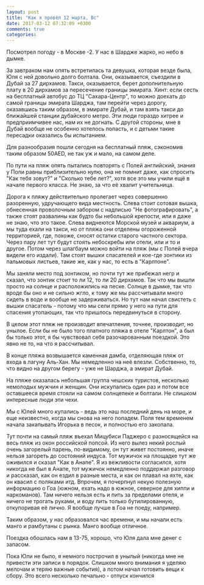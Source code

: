```yaml
---
layout: post
title: "Как я провёл 12 марта, Вс"
date: 2017-03-12 07:32:09 +0300
comments: true
categories: 
---
```

Посмотрел погоду - в Москве -2. У нас в Шардже жарко, но небо в дымке.

За завтраком нам опять встретилась та девушка, которая везде была, Юля с ней довольно долго болтала. Они, оказывается, съездили в Дубай за 27 дирхамов. Такси, оказывается, берет дополнительную плату в 20 дирхамов за пересечение границы эмирата. Хинт: если сесть на бесплатный автобус до ТЦ "Сахара-Центр", то можно доехать до самой границы эмирата Шарджа, там перейти через дорогу, оказавшись таким образом, в эмирате Дубай, и там взять такси до ближайшей станции дубайского метро. Эти люди гораздо хитрее и предприимчивее нас, нам их не догнать. С другой стороны, мне в Дубай вообще не особенно хотелось попасть, и с детьми такие пересадки оказались бы испытанием.

Для разнообразия пошли сегодня на бесплатный пляж, сэкономив таким образом 50AED, не так уж и мало, на самом деле.

По пути на пляж опять пытались повторять с Полей английский, знания у Поли равны приблизительно нулю, она не помнит даже, как спросить "Как тебя зовут?" и "Сколько тебе лет?", хотя все это мы учили ещё в начале первого класса. Не знаю, за что её хвалит учительница.

Дорога к пляжу действительно пролегает через совершенно разоренную, удручающего вида местность. Слева стоит сотовая вышка, обнесенная проволочным забором с надписью "Не фотографировать", а также стоят развалины как будто бы небольшой крепости, или я даже не знаю, что это такое. Слева виднеются Морской музей и аквариум, а мы туда ехали на такси, но от пляжа они отделены огороженной территорией, где, похоже, сносят остатки старого частного сектора. Через пару лет тут будут стоять небоскребы или отели, или и то и другое. Потом через шлагбаум можно войти на пляж (мы с Полей вчера видели его издали). Там стоят вышки спасателей и кое-где зонтики из пальмовых листьев, такие же, как у нас, то есть в "Карлтоне".

Мы заняли место под зонтиком, но почти тут же прибежал негр и сказал, что зонтик стоит то ли 12, то ли 20 дирхамов. Так что мы вышли просто на солнце и расположились на песке. Солнце в дымке, так что вроде бы оно и не сильно жгло, к тому же мы рассчитывали много сидеть в воде и вообще не задерживаться. Но тут нам начал свистеть с вышки спасатель - потому что мы сели прямо у него на пути для спасения утопающих, так что пришлось передвинуться в сторону.

В целом этот пляж не производит впечатления, точнее, производит, но унылое. Если бы не было того платного пляжа в отеле "Карлтон", а был бы только этот, я бы чувствовал себя разочарованным поездкой. Это явно не то, на что я рассчитывал.

В конце пляжа возвышается каменная дамба, отделяющая пляж от входа в лагуну Аль-Хан. Мы немедленно на неё влезли. Собственно, то, что видно на другом берегу - уже не Шарджа, а эмират Дубай.

На пляже оказалась небольшая группа чешских туристов, несколько немолодых мужчин и женщин. Они искупались один раз и потом все оставшееся время стояли на самом солнцепеке и болтали. Не слишком интересные люди эти чехи. 

Мы с Юлей много купались - ведь это наш последний день на море, и еще неизвестно, когда мы снова на него попадем. Поля тем временем начала закапывать Игорька в песок, и полностью его закопала.


Тут почти на самый пляж въехал Мицубиси Паджеро с разносящейся на весь пляж из окон российской попсой. Из него вылез некий рослый очень загорелый парень, по-видимому, он тут живет постоянно, иначе нельзя загореть до состояний индуса. Тот мужичок на площадке тут же оживился и сказал "Как в Анапе". Я из вежливости согласился, хотя никогда не был в Анапе, тот мужичок немедленно поддержал разговор и рассказал, как он ездил в разные места, и как он плавал на яхте, как он квасил с поляками итд. Впрочем, я почерпнул некую полезную информацию о Гоа (южном, ехать надо в южное, северное для хиппи и наркоманов). Там ничего нельзя есть и пить за пределами отеля, и ничего не трогать руками, и воду пить только бутилированную, откупоривая её лично. Я вообще лучше в Гоа не поеду, например.

Таким образом, у нас образовался час времени, и мы начали есть манго и рамбутаны с рынка. Манго вообще отличное.

Поездка обошлась нам в 13-75, хорошо, что Юля дала мне денег с запасом.

Пока Юли не было, я немного построчил в унылый (никогда мне не привести эти записи в порядок. Слишком много внимания я уделяю мелочам и теряю важные события), а потом начал готовить вещи к сбору. Это всего несколько печально - отпуск кончился